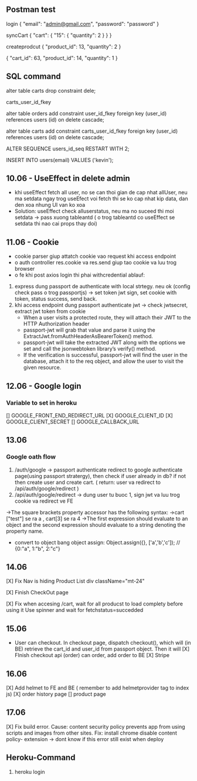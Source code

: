 ## Postman test

login
{
"email": "admin@gmail.com",
"password": "password"
}

syncCart
{
"cart": {
"15": {
"quantity": 2
}
}
}

createprodcut
{
"product_id": 13,
"quantity": 2
}

{
"cart_id": 63,
"product_id": 14,
"quantity": 1
}

## SQL command

alter table carts
drop constraint dele;

carts_user_id_fkey

alter table orders
add constraint user_id_fkey
foreign key (user_id)
references users (id)
on delete cascade;

alter table carts
add constraint carts_user_id_fkey
foreign key (user_id)
references users (id)
on delete cascade;

ALTER SEQUENCE users_id_seq RESTART WITH 2;

INSERT INTO users(email)
VALUES ('kevin');

## 10.06 - UseEffect in delete admin

- khi useEffect fetch all user, no se can thoi gian de cap nhat allUser, neu ma setdata ngay trog useEfect voi fetch thi se ko cap nhat kip data, dan den xoa nhung UI van ko xoa
- Solution: useEffect check alluserstatus, neu ma no suceed thi moi setdata -> pass xuong tableantd ( o trog tableantd co useEffect se setdata thi nao cai props thay doi)

## 11.06 - Cookie

- cookie parser giup attatch cookie vao request khi access endpoint
- o auth controller res.cookie va res.send giup tao cookie va luu trog browser
- o fe khi post axios login thi phai withcredential
  ablauf:

1. express dung passport de authenticate with local strtegy. neu ok (config check pass o trog passportjs) -> set token jwt sign, set cookie with token, status success, send back.
2. khi access endpoint dung passport authenticate jwt -> check jwtsecret, extract jwt token from cookie
   - When a user visits a protected route, they will attach their JWT to the HTTP Authorization header
   - passport-jwt will grab that value and parse it using the ExtractJwt.fromAuthHeaderAsBearerToken() method.
   - passport-jwt will take the extracted JWT along with the options we set and call the jsonwebtoken library’s verify() method.
   - If the verification is successful, passport-jwt will find the user in the database, attach it to the req object, and allow the user to visit the given resource.

## 12.06 - Google login

### Variable to set in heroku

[] GOOGLE_FRONT_END_REDIRECT_URL
[X] GOOGLE_CLIENT_ID
[X] GOOGLE_CLIENT_SECRET
[] GOOGLE_CALLBACK_URL

## 13.06

### Google oath flow

1. /auth/google -> passport authenticate redirect to google authenticate page(using passport stratergy), then check if user already in db? if not then create user and create cart. ( return: user va redirect to /api/auth/google/redirect )
2. /api/auth/google/redirect -> dung user tu buoc 1, sign jwt va luu trog cookie va redirect ve FE

->The square brackets property accessor has the following syntax:
->cart ["test"] se ra a , cart[3] se ra 4
->The first expression should evaluate to an object and the second expression should evaluate to a string denoting the property name.

- convert to object bang object assign: Object.assign({}, ['a','b','c']); // {0:"a", 1:"b", 2:"c"}

## 14.06

[X] Fix Nav is hiding Product List
div className="mt-24"

[X] Finish CheckOut page

[X] Fix when accesing /cart, wait for all producst to load complety before using it
Use spinner and wait for fetchstatus=succedded

## 15.06

- User can checkout. In checkout page, dispatch checkout(), which will (in BE) retrieve the cart_id and user_id from passport object. Then it will
  [X] FInish checkout api (order)
  can order, add order to BE
  [X] Stripe

## 16.06

[X] Add helmet to FE and BE ( remember to add helmetprovider tag to index js)
[X] order history page
[] product page

## 17.06

[X] Fix build error. Cause: content security policy prevents app from using scripts and images from other sites. Fix: install chrome disable content policy- extension
-> dont know if this error still exist when deploy

## Heroku-Command

1. heroku login
